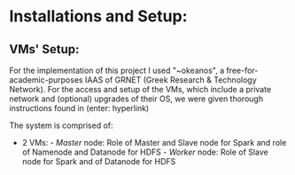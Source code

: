 # Installations and Setup:
## VMs' Setup:
For the implementation of this project I used "~okeanos", a free-for-academic-purposes IAAS of GRNET (Greek Research & Technology Network). For the access and setup of the VMs, which include a private network and (optional) upgrades of their OS, we were given thorough instructions found in (enter: hyperlink)

The system is comprised of:
- 2 VMs: - _Master_ node: Role of Master and Slave node for Spark and role of Namenode and Datanode for HDFS
         - _Worker_ node: Role of Slave node for Spark and of Datanode for HDFS
